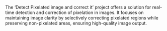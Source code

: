 The ‘Detect Pixelated image and correct it’ project offers a solution for real-time detection and correction of pixelation in images. It focuses on maintaining image clarity by selectively correcting pixelated regions while preserving non-pixelated areas, ensuring high-quality image output.
